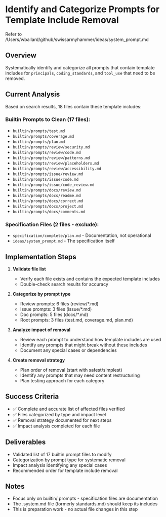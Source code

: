 # Identify and Categorize Prompts for Template Include Removal

Refer to /Users/wballard/github/swissarmyhammer/ideas/system_prompt.md

## Overview
Systematically identify and categorize all prompts that contain template includes for `principals`, `coding_standards`, and `tool_use` that need to be removed.

## Current Analysis
Based on search results, 18 files contain these template includes:

### Builtin Prompts to Clean (17 files):
- `builtin/prompts/test.md`
- `builtin/prompts/coverage.md` 
- `builtin/prompts/plan.md`
- `builtin/prompts/review/security.md`
- `builtin/prompts/review/code.md`
- `builtin/prompts/review/patterns.md`
- `builtin/prompts/review/placeholders.md`
- `builtin/prompts/review/accessibility.md`
- `builtin/prompts/issue/review.md`
- `builtin/prompts/issue/code.md`
- `builtin/prompts/issue/code_review.md`
- `builtin/prompts/docs/review.md`
- `builtin/prompts/docs/readme.md`
- `builtin/prompts/docs/correct.md`
- `builtin/prompts/docs/project.md`
- `builtin/prompts/docs/comments.md`

### Specification Files (2 files - exclude):
- `specification/complete/plan.md` - Documentation, not operational
- `ideas/system_prompt.md` - The specification itself

## Implementation Steps

1. **Validate file list**
   - Verify each file exists and contains the expected template includes
   - Double-check search results for accuracy

2. **Categorize by prompt type**
   - Review prompts: 6 files (review/*.md)
   - Issue prompts: 3 files (issue/*.md)
   - Doc prompts: 5 files (docs/*.md)
   - Root prompts: 3 files (test.md, coverage.md, plan.md)

3. **Analyze impact of removal**
   - Review each prompt to understand how template includes are used
   - Identify any prompts that might break without these includes
   - Document any special cases or dependencies

4. **Create removal strategy**
   - Plan order of removal (start with safest/simplest)
   - Identify any prompts that may need content restructuring
   - Plan testing approach for each category

## Success Criteria
- ✅ Complete and accurate list of affected files verified
- ✅ Files categorized by type and impact level
- ✅ Removal strategy documented for next steps
- ✅ Impact analysis completed for each file

## Deliverables
- Validated list of 17 builtin prompt files to modify
- Categorization by prompt type for systematic removal
- Impact analysis identifying any special cases
- Recommended order for template include removal

## Notes
- Focus only on builtin/ prompts - specification files are documentation
- The .system.md file (formerly standards.md) should keep its includes
- This is preparation work - no actual file changes in this step
